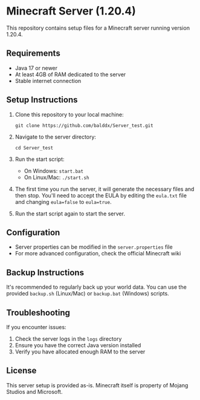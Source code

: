 # Minecraft Server (1.20.4)

This repository contains setup files for a Minecraft server running version 1.20.4.

## Requirements

- Java 17 or newer
- At least 4GB of RAM dedicated to the server
- Stable internet connection

## Setup Instructions

1. Clone this repository to your local machine:
   ```
   git clone https://github.com/balddx/Server_test.git
   ```

2. Navigate to the server directory:
   ```
   cd Server_test
   ```

3. Run the start script:
   - On Windows: `start.bat`
   - On Linux/Mac: `./start.sh`

4. The first time you run the server, it will generate the necessary files and then stop. You'll need to accept the EULA by editing the `eula.txt` file and changing `eula=false` to `eula=true`.

5. Run the start script again to start the server.

## Configuration

- Server properties can be modified in the `server.properties` file
- For more advanced configuration, check the official Minecraft wiki

## Backup Instructions

It's recommended to regularly back up your world data. You can use the provided `backup.sh` (Linux/Mac) or `backup.bat` (Windows) scripts.

## Troubleshooting

If you encounter issues:
1. Check the server logs in the `logs` directory
2. Ensure you have the correct Java version installed
3. Verify you have allocated enough RAM to the server

## License

This server setup is provided as-is. Minecraft itself is property of Mojang Studios and Microsoft.